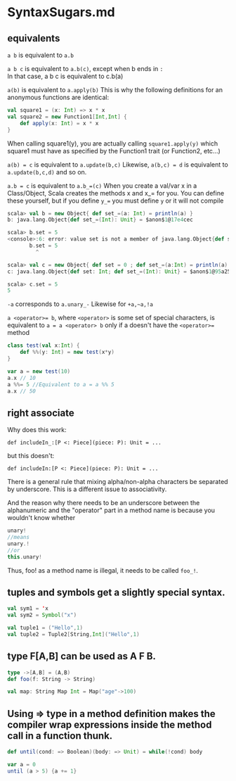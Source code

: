 # SyntaxSugars.md


## equivalents

`a b` is equivalent to `a.b`

`a b c` is equivalent to `a.b(c)`, except when b ends in `:`  
In that case, a b c is equivalent to c.b(a)

`a(b)` is equivalent to `a.apply(b)` 
This is why the following definitions for an anonymous functions are identical: 

```scala
val square1 = (x: Int) => x * x 
val square2 = new Function1[Int,Int] { 
    def apply(x: Int) = x * x 
}
```

When calling square1(y), you are actually calling `square1.apply(y)` which square1 must have as specified by the Function1 trait (or Function2, etc...)

`a(b) = c` is equivalent to `a.update(b,c)` 
Likewise, `a(b,c) = d` is equivalent to `a.update(b,c,d)` and so on.

`a.b = c` is equivalent to `a.b_=(c)` 
When you create a val/var x in a Class/Object, Scala creates the methods x and x_= for you. 
You can define these yourself, but if you define `y_=` you must define `y` or it will not compile

```scala
scala> val b = new Object{ def set_=(a: Int) = println(a) }
b: java.lang.Object{def set_=(Int): Unit} = $anon$1@17e4cec

scala> b.set = 5
<console>:6: error: value set is not a member of java.lang.Object{def set_=(Int): Unit}
       b.set = 5
         ^

scala> val c = new Object{ def set = 0 ; def set_=(a:Int) = println(a) }
c: java.lang.Object{def set: Int; def set_=(Int): Unit} = $anon$1@95a253

scala> c.set = 5
5
```

`-a` corresponds to `a.unary_-` Likewise for `+a,~a,!a`

`a <operator>= b`, where `<operator>` is some set of special characters, is equivalent to `a = a <operator> b` only if a doesn't have the `<operator>=` method

```scala
class test(val x:Int) {
    def %%(y: Int) = new test(x*y)
}

var a = new test(10)
a.x // 10
a %%= 5 //Equivalent to a = a %% 5
a.x // 50
```


## right associate

Why does this work:

    def includeIn_:[P <: Piece](piece: P): Unit = ...

but this doesn't:

    def includeIn:[P <: Piece](piece: P): Unit = ...

There is a general rule that mixing alpha/non-alpha characters be separated by underscore. This is a different issue to associativity.


And the reason why there needs to be an underscore between the alphanumeric and the "operator" part in a method name is because you wouldn't know whether

```scala
unary!
//means
unary.!
//or
this.unary!
```

Thus, foo! as a method name is illegal, it needs to be called `foo_!`.


## tuples and symbols get a slightly special syntax.

```scala
val sym1 = 'x
val sym2 = Symbol("x")

val tuple1 = ("Hello",1)
val tuple2 = Tuple2[String,Int]("Hello",1)
```


## type F[A,B] can be used as A F B.

```scala
type ->[A,B] = (A,B)
def foo(f: String -> String)

val map: String Map Int = Map("age"->100)
```

## Using => type in a method definition makes the compiler wrap expressions inside the method call in a function thunk.

```scala
def until(cond: => Boolean)(body: => Unit) = while(!cond) body

var a = 0
until (a > 5) {a += 1}
```
